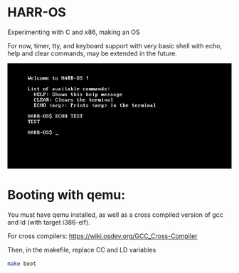 # HARR-OS

Experimenting with C and x86, making an OS

For now, timer, tty, and keyboard support with very basic shell with echo, help and clear commands, may be extended in the future.

![example use](./docs/assets/example.png)

# Booting with qemu:

You must have qemu installed, as well as a cross compiled version of gcc and ld (with target i386-elf).

For cross compilers: https://wiki.osdev.org/GCC_Cross-Compiler

Then, in the makefile, replace CC and LD variables

```sh
make boot
```
